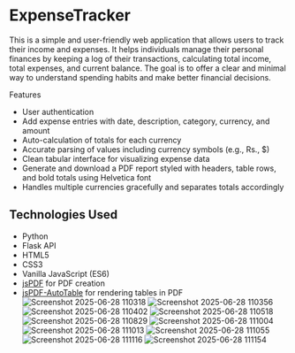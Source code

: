 # ExpenseTracker
This is a simple and user-friendly web application that allows users to track their income and expenses. It helps individuals manage their personal finances by keeping a log of their transactions, calculating total income, total expenses, and current balance. The goal is to offer a clear and minimal way to understand spending habits and make better financial decisions.

Features
- User authentication
- Add expense entries with date, description, category, currency, and amount
- Auto-calculation of totals for each currency
- Accurate parsing of values including currency symbols (e.g., Rs., $)
- Clean tabular interface for visualizing expense data
- Generate and download a PDF report styled with headers, table rows, and bold totals using Helvetica font
- Handles multiple currencies gracefully and separates totals accordingly

## Technologies Used
- Python
- Flask API
- HTML5
- CSS3
- Vanilla JavaScript (ES6)
- [jsPDF](https://github.com/parallax/jsPDF) for PDF creation
- [jsPDF-AutoTable](https://github.com/simonbengtsson/jsPDF-AutoTable) for rendering tables in PDF
![Screenshot 2025-06-28 110318](https://github.com/user-attachments/assets/78a8d7eb-9ac6-4d57-a727-3a14557d8f64)
![Screenshot 2025-06-28 110356](https://github.com/user-attachments/assets/7f541659-2b32-46a3-9fa6-123474eaebeb)
![Screenshot 2025-06-28 110402](https://github.com/user-attachments/assets/e7dd9a21-1567-4d8b-8a8e-c4849700584a)
![Screenshot 2025-06-28 110518](https://github.com/user-attachments/assets/5015bbd5-15f1-4098-ab9f-14144a636bf7)
![Screenshot 2025-06-28 110829](https://github.com/user-attachments/assets/f6a6b851-a5a1-4b0b-adae-96d45545e8f8)
![Screenshot 2025-06-28 111004](https://github.com/user-attachments/assets/29d3cca4-4c6a-4be8-9e06-e3c5e284263c)
![Screenshot 2025-06-28 111013](https://github.com/user-attachments/assets/7e4dbef4-8d43-4e59-9a44-0a7924764183)
![Screenshot 2025-06-28 111055](https://github.com/user-attachments/assets/20d73328-3caf-440c-ae10-a27c8ece87e2)
![Screenshot 2025-06-28 111116](https://github.com/user-attachments/assets/b07c30cb-0618-4e23-ac20-59e51f2800ce)
![Screenshot 2025-06-28 111154](https://github.com/user-attachments/assets/4eaf1e65-b68b-4eed-96aa-c1225c222b24)




